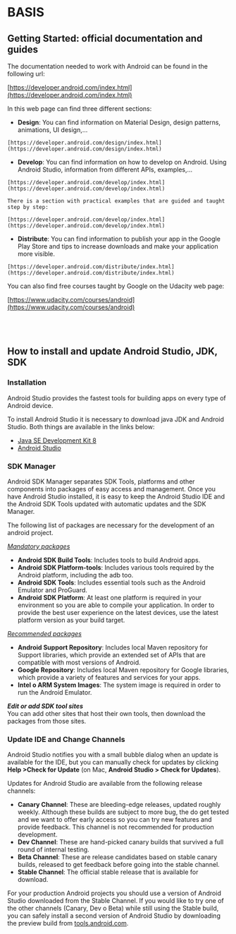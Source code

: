 BASIS
=====

Getting Started: official documentation and guides
--------------------------------------------------

The documentation needed to work with Android can be found in the following url:

[https://developer.android.com/index.html](https://developer.android.com/index.html)

In this web page can find three different sections:

   - **Design**: You can find information on Material Design, design patterns, animations, UI design,...

	[https://developer.android.com/design/index.html](https://developer.android.com/design/index.html)

   - **Develop**: You can find information on how to develop on Android. Using Android Studio, information from different APIs, examples,...

	[https://developer.android.com/develop/index.html](https://developer.android.com/develop/index.html)

	There is a section with practical examples that are guided and taught step by step:

	[https://developer.android.com/develop/index.html](https://developer.android.com/develop/index.html)

   - **Distribute**: You can find information to publish your app in the Google Play Store and tips to increase downloads and make your application more visible.

	[https://developer.android.com/distribute/index.html](https://developer.android.com/distribute/index.html)

You can also find free courses taught by Google on the Udacity web page:

[https://www.udacity.com/courses/android](https://www.udacity.com/courses/android)

<br></br>
How to install and update Android Studio, JDK, SDK
--------------------------------------------------

### Installation
Android Studio provides the fastest tools for building apps on every type of Android device.

To install Android Studio it is necessary to download java JDK and Android Studio. Both things are available in the links below:

   - [Java SE Development Kit 8](http://www.oracle.com/technetwork/java/javase/downloads/jdk8-downloads-2133151.html)
   - [Android Studio](http://developer.android.com/sdk/index.html)

### SDK Manager
Android SDK Manager separates SDK Tools, platforms and other components into packages of easy access and management.
Once you have Android Studio installed, it is easy to keep the Android Studio IDE and the Android SDK Tools updated with automatic updates and the SDK Manager.  

The following list of packages are necessary for the development of an android project.  

*<ins>Mandatory packages</ins>*  
   - **Android SDK Build Tools**: Includes tools to build Android apps.  
   - **Android SDK Platform-tools**: Includes various tools required by the Android platform, including the adb too.
   - **Android SDK Tools**: Includes essential tools such as the Android Emulator and ProGuard.
   - **Android SDK Platform**: At least one platform is required in your environment so you are able to compile your application. In order to provide the best user experience on the latest devices, use the latest platform version as your build target.  

*<ins>Recommended packages</ins>*  
   - **Android Support Repository**: Includes local Maven repository for Support libraries, which provide an extended set of APIs that are compatible with most versions of Android.
   - **Google Repository**: Includes local Maven repository for Google libraries, which provide a variety of features and services for your apps.
   - **Intel o ARM System Images**: The system image is required in order to run the Android Emulator.  

***Edit or add SDK tool sites***  
You can add other sites that host their own tools, then download the packages from those sites.

### Update IDE and Change Channels
Android Studio notifies you with a small bubble dialog when an update is available for the IDE, but you can manually check for updates by clicking **Help >Check for Update** (on Mac, **Android Studio > Check for Updates**).

Updates for Android Studio are available from the following release channels:

   - **Canary Channel**: These are bleeding-edge releases, updated roughly weekly. Although these builds are subject to more bug, the do get tested and we want to offer early access so you can try new features and provide feedback. This channel is not recommended for production development.
   - **Dev Channel**: These are hand-picked canary builds that survived a full round of internal testing.
   - **Beta Channel**: These are release candidates based on stable canary builds, released to get feedback before going into the stable channel.
   - **Stable Channel**: The official stable release that is available for download.

For your production Android projects you should use a version of Android Studio downloaded from the Stable Channel. If you would like to try one of the other channels (Canary, Dev o Beta) while still using the Stable build, you can safely install a second version of Android Studio by downloading the preview build from [tools.android.com](http://tools.android.com/download/studio).